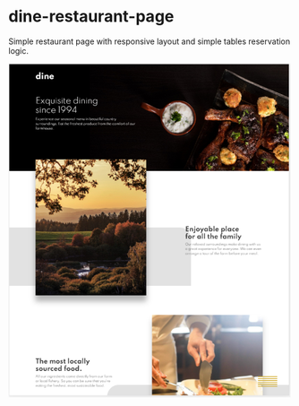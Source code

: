 # dine-restaurant-page
Simple restaurant page with responsive layout and simple tables reservation logic.

<img src="docimg/layout.PNG" alt="pagelayout"/> 
